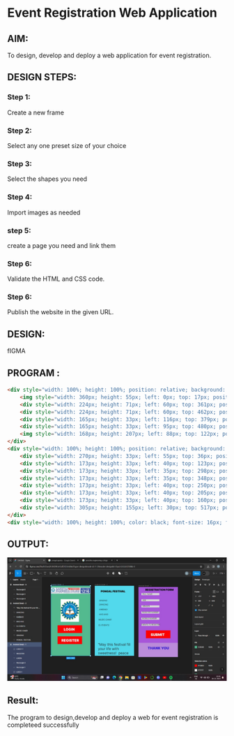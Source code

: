 # Event Registration Web Application

## AIM:
To design, develop and deploy a web application for event registration.

## DESIGN STEPS:
### Step 1:
Create a new frame

### Step 2:
Select any one preset size of your choice

### Step 3:
Select the shapes you need

### Step 4:
Import images as needed

### step 5:
create a page you need and link them

### Step 6:
Validate the HTML and CSS code.
### Step 6:
Publish the website in the given URL.
## DESIGN:
fIGMA
## PROGRAM :
```html
<div style="width: 100%; height: 100%; position: relative; background: #53B98E">
    <img style="width: 360px; height: 55px; left: 0px; top: 17px; position: absolute" src="https://via.placeholder.com/360x55" />
    <div style="width: 224px; height: 71px; left: 60px; top: 361px; position: absolute; background: #FF0000"></div>
    <div style="width: 224px; height: 71px; left: 60px; top: 462px; position: absolute; background: #FF0000"></div>
    <div style="width: 165px; height: 33px; left: 116px; top: 379px; position: absolute; color: white; font-size: 32px; font-family: Inter; font-weight: 900; word-wrap: break-word">LOGIN</div>
    <div style="width: 165px; height: 33px; left: 95px; top: 480px; position: absolute; color: white; font-size: 32px; font-family: Inter; font-weight: 900; word-wrap: break-word">REGISTER</div>
    <img style="width: 168px; height: 207px; left: 88px; top: 122px; position: absolute" src="https://via.placeholder.com/168x207" />
</div>
<div style="width: 100%; height: 100%; position: relative; background: #52D9EB">
    <div style="width: 270px; height: 33px; left: 55px; top: 36px; position: absolute; color: black; font-size: 24px; font-family: Inter; font-weight: 900; word-wrap: break-word">PONGAL FESTIVAL</div>
    <div style="width: 173px; height: 33px; left: 40px; top: 123px; position: absolute; color: black; font-size: 18px; font-family: Inter; font-style: italic; font-weight: 300; word-wrap: break-word">SINGING</div>
    <div style="width: 173px; height: 33px; left: 35px; top: 298px; position: absolute; color: black; font-size: 18px; font-family: Inter; font-style: italic; font-weight: 300; word-wrap: break-word">MUSIC CHAIR</div>
    <div style="width: 173px; height: 33px; left: 35px; top: 348px; position: absolute; color: black; font-size: 18px; font-family: Inter; font-style: italic; font-weight: 300; word-wrap: break-word">DJ EVENTS</div>
    <div style="width: 173px; height: 33px; left: 40px; top: 250px; position: absolute; color: black; font-size: 18px; font-family: Inter; font-style: italic; font-weight: 300; word-wrap: break-word">KHO KHO</div>
    <div style="width: 173px; height: 33px; left: 40px; top: 205px; position: absolute; color: black; font-size: 18px; font-family: Inter; font-style: italic; font-weight: 300; word-wrap: break-word">KABBADI</div>
    <div style="width: 173px; height: 33px; left: 40px; top: 160px; position: absolute; color: black; font-size: 18px; font-family: Inter; font-style: italic; font-weight: 300; word-wrap: break-word">DANCING</div>
    <div style="width: 305px; height: 155px; left: 30px; top: 517px; position: absolute; color: black; font-size: 32px; font-family: Inter; font-weight: 300; word-wrap: break-word">“May this festival fill your life with sweetness!  peace prosperity, and happiness in your life!” “May happiness overflow in your life this year, good luck enter your home and success touch your feet.</div>
</div>
<div style="width: 100%; height: 100%; color: black; font-size: 16px; font-family: Inter; font-weight: 300; word-wrap: break-word">MOBILE NUMBER</div>
```
## OUTPUT:
![](./6177e6f3-a518-4888-9d3c-16d4975bc6e8.jpeg)

## Result:
The program to design,develop and deploy a web for event registration is completeed successfully